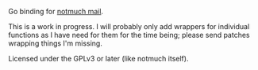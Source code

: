 Go binding for [notmuch mail][1].

This is a work in progress. I will probably only add wrappers for
individual functions as I have need for them for the time being; please
send patches wrapping things I'm missing.

Licensed under the GPLv3 or later (like notmuch itself).

[1]: http://notmuchmail.org/
